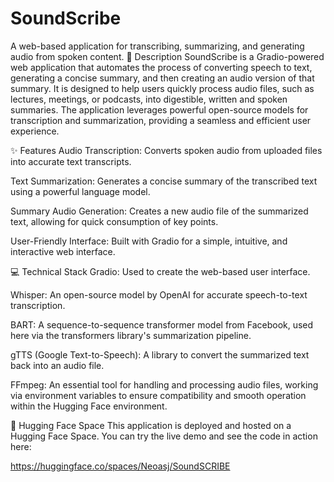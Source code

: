 # SoundScribe

A web-based application for transcribing, summarizing, and generating audio from spoken content.
📝 Description
SoundScribe is a Gradio-powered web application that automates the process of converting speech to text, generating a concise summary, and then creating an audio version of that summary. It is designed to help users quickly process audio files, such as lectures, meetings, or podcasts, into digestible, written and spoken summaries. The application leverages powerful open-source models for transcription and summarization, providing a seamless and efficient user experience.

✨ Features
Audio Transcription: Converts spoken audio from uploaded files into accurate text transcripts.

Text Summarization: Generates a concise summary of the transcribed text using a powerful language model.

Summary Audio Generation: Creates a new audio file of the summarized text, allowing for quick consumption of key points.

User-Friendly Interface: Built with Gradio for a simple, intuitive, and interactive web interface.

💻 Technical Stack
Gradio: Used to create the web-based user interface.

Whisper: An open-source model by OpenAI for accurate speech-to-text transcription.

BART: A sequence-to-sequence transformer model from Facebook, used here via the transformers library's summarization pipeline.

gTTS (Google Text-to-Speech): A library to convert the summarized text back into an audio file.

FFmpeg: An essential tool for handling and processing audio files, working via environment variables to ensure compatibility and smooth operation within the Hugging Face environment.

🚀 Hugging Face Space
This application is deployed and hosted on a Hugging Face Space. You can try the live demo and see the code in action here:

https://huggingface.co/spaces/Neoasj/SoundSCRIBE
